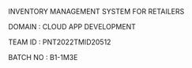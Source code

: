 INVENTORY MANAGEMENT SYSTEM FOR RETAILERS

DOMAIN : CLOUD APP DEVELOPMENT

TEAM ID : PNT2022TMID20512

BATCH NO : B1-1M3E
